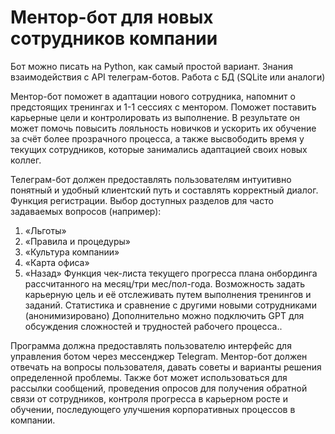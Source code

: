 # Ментор-бот для новых сотрудников компании

Бот можно писать на Python, как самый простой вариант. Знания взаимодействия c API телеграм-ботов. Работа с БД (SQLite или аналоги)

Ментор-бот поможет в адаптации нового сотрудника, напомнит о предстоящих тренингах и 1-1 сессиях с ментором. Поможет поставить карьерные цели и контролировать из выполнение. В результате он может помочь повысить лояльность новичков и ускорить их обучение за счёт более прозрачного процесса, а также высвободить время у текущих сотрудников, которые занимались адаптацией своих новых коллег.

Телеграм-бот должен предоставлять пользователям интуитивно понятный и удобный клиентский путь и составлять корректный диалог. Функция регистрации. Выбор доступных разделов для часто задаваемых вопросов (например): 
1. «Льготы» 
2. «Правила и процедуры» 
3. «Культура компании» 
4. «Карта офиса» 
5. «Назад» Функция чек-листа текущего прогресса плана онбординга рассчитанного на месяц/три мес/пол-года. Возможность задать карьерную цель и её отслеживать путем выполнения тренингов и заданий. Статистика и сравнение с другими новыми сотрудниками (анонимизировано) Дополнительно можно подключить GPT для обсуждения сложностей и трудностей рабочего процесса..

Программа должна предоставлять пользователю интерфейс для управления ботом через мессенджер Telegram. Ментор-бот должен отвечать на вопросы пользователя, давать советы и варианты решения определенной проблемы. Также бот может использоваться для рассылки сообщений, проведения опросов для получения обратной связи от сотрудников, контроля прогресса в карьерном росте и обучении, последующего улучшения корпоративных процессов в компании.

